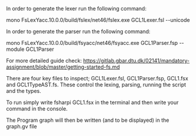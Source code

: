 
In order to generate the lexer run the following command:

mono FsLexYacc.10.0.0/build/fslex/net46/fslex.exe GCL1Lexer.fsl --unicode

In order to generate the parser run the following command:

mono FsLexYacc.10.0.0/build/fsyacc/net46/fsyacc.exe GCL1Parser.fsp --module GCL1Parser

For more detailed guide check: https://gitlab.gbar.dtu.dk/02141/mandatory-assignment/blob/master/getting-started-fs.md

There are four key files to inspect; GCL1Lexer.fsl, GCL1Parser.fsp, GCL1.fsx and GCL1TypeAST.fs. These control the lexing, parsing, running the script and the types.

To run simply write fsharpi GCL1.fsx in the terminal and then write your command in the console. 

The Program graph will then be written (and to be displayed) in the graph.gv file

